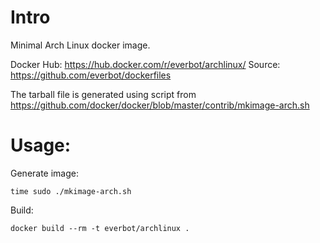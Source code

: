 # Intro

Minimal Arch Linux docker image.

Docker Hub: https://hub.docker.com/r/everbot/archlinux/
Source: https://github.com/everbot/dockerfiles

The tarball file is generated using script from https://github.com/docker/docker/blob/master/contrib/mkimage-arch.sh

# Usage:
Generate image:
```
time sudo ./mkimage-arch.sh
```

Build:
```
docker build --rm -t everbot/archlinux .
```

